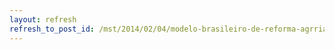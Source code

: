 ```yaml
---
layout: refresh
refresh_to_post_id: /mst/2014/02/04/modelo-brasileiro-de-reforma-agrria-conservador-diz-pesquisadora
---
```

